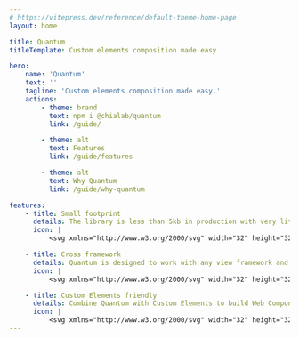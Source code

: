 ```yaml
---
# https://vitepress.dev/reference/default-theme-home-page
layout: home

title: Quantum
titleTemplate: Custom elements composition made easy

hero:
    name: 'Quantum'
    text: ''
    tagline: 'Custom elements composition made easy.'
    actions:
        - theme: brand
          text: npm i @chialab/quantum
          link: /guide/

        - theme: alt
          text: Features
          link: /guide/features

        - theme: alt
          text: Why Quantum
          link: /guide/why-quantum

features:
    - title: Small footprint
      details: The library is less than 5kb in production with very little impact on performance.
      icon: |
          <svg xmlns="http://www.w3.org/2000/svg" width="32" height="32" viewBox="0 0 32 32"><path fill="currentColor" d="M26 13a4.005 4.005 0 0 0 4-4V6h-3a3.979 3.979 0 0 0-2.747 1.106A6.004 6.004 0 0 0 19 4h-3v3a6.007 6.007 0 0 0 6 6h1v13H11v-5h1a4.005 4.005 0 0 0 4-4v-3h-3a3.979 3.979 0 0 0-2.747 1.106A6.004 6.004 0 0 0 5 12H2v3a6.007 6.007 0 0 0 6 6h1v5H2v2h28v-2h-5V13Zm-1-3a2.002 2.002 0 0 1 2-2h1v1a2.002 2.002 0 0 1-2 2h-1Zm-14 8a2.002 2.002 0 0 1 2-2h1v1a2.002 2.002 0 0 1-2 2h-1Zm-2 1H8a4.005 4.005 0 0 1-4-4v-1h1a4.005 4.005 0 0 1 4 4Zm14-8h-1a4.005 4.005 0 0 1-4-4V6h1a4.005 4.005 0 0 1 4 4Z"/></svg>

    - title: Cross framework
      details: Quantum is designed to work with any view framework and tested across Lit, Vue, React, Preact and Svelte.
      icon: |
          <svg xmlns="http://www.w3.org/2000/svg" width="32" height="32" viewBox="0 0 32 32"><path fill="currentColor" d="M22 8h-1V2h-2v6h-6V2h-2v6h-1a2 2 0 0 0-2 2v6a8.007 8.007 0 0 0 7 7.93V30h2v-6.07A8.007 8.007 0 0 0 24 16v-6a2 2 0 0 0-2-2Zm0 8a6 6 0 0 1-12 0v-6h12Z"/></svg>

    - title: Custom Elements friendly
      details: Combine Quantum with Custom Elements to build Web Components without Shadow DOM constraints.
      icon: |
          <svg xmlns="http://www.w3.org/2000/svg" width="32" height="32" viewBox="0 0 32 32"><path fill="currentColor" d="M25 10H7a3.003 3.003 0 0 0-3 3v6a2.002 2.002 0 0 0 2 2v7a2.002 2.002 0 0 0 2 2h4a2.002 2.002 0 0 0 2-2V16h-2v12H8v-9H6v-6a1 1 0 0 1 1-1h18a1 1 0 0 1 1 1v6h-2v9h-4V16h-2v12a2.002 2.002 0 0 0 2 2h4a2.002 2.002 0 0 0 2-2v-7a2.002 2.002 0 0 0 2-2v-6a3.003 3.003 0 0 0-3-3zM10 9a4 4 0 1 1 4-4a4.004 4.004 0 0 1-4 4zm0-6a2 2 0 1 0 2 2a2.002 2.002 0 0 0-2-2zm12 6a4 4 0 1 1 4-4a4.004 4.004 0 0 1-4 4zm0-6a2 2 0 1 0 2 2a2.002 2.002 0 0 0-2-2z"/></svg>
---
```

